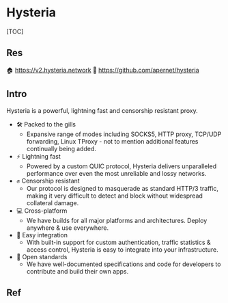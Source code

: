 # Hysteria

[TOC]



## Res
🏠 https://v2.hysteria.network
🚧 https://github.com/apernet/hysteria



## Intro
Hysteria is a powerful, lightning fast and censorship resistant proxy.
- 🛠️ Packed to the gills
	- Expansive range of modes including SOCKS5, HTTP proxy, TCP/UDP forwarding, Linux TProxy - not to mention additional features continually being added.
- ⚡ Lightning fast
	- Powered by a custom QUIC protocol, Hysteria delivers unparalleled performance over even the most unreliable and lossy networks.
- ✊ Censorship resistant
	- Our protocol is designed to masquerade as standard HTTP/3 traffic, making it very difficult to detect and block without widespread collateral damage.
- 💻 Cross-platform
	- We have builds for all major platforms and architectures. Deploy anywhere & use everywhere.
- 🔗 Easy integration
	- With built-in support for custom authentication, traffic statistics & access control, Hysteria is easy to integrate into your infrastructure.
- 🤗 Open standards
	- We have well-documented specifications and code for developers to contribute and build their own apps.



## Ref

